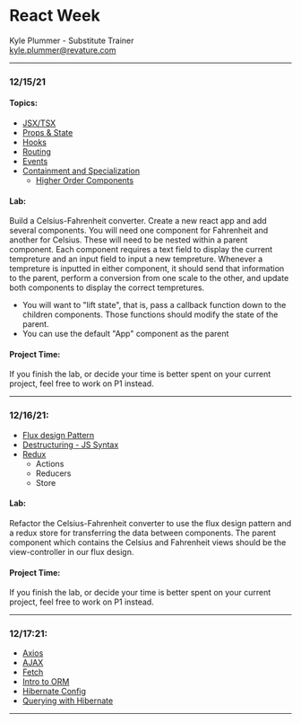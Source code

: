 # React Week
Kyle Plummer - Substitute Trainer  
kyle.plummer@revature.com


---
### 12/15/21
#### Topics:
 - [JSX/TSX](./fundementals/react-jsx-tsx.md)
 - [Props & State](./fundementals/react-props-state.md)
 - [Hooks](./fundementals/react-hooks.md)
 - [Routing](./fundementals/react-routing.md)
 - [Events](./fundementals/react-events.md)
 - [Containment and Specialization](./fundementals/react-containment-specialization.md)
   - [Higher Order Components](./fundementals/react-HCO.md)

#### Lab:
Build a Celsius-Fahrenheit converter. Create a new react app and add several components. You will need one component for Fahrenheit and another for Celsius. These will need to be nested within a parent component. Each component requires a text field to display the current tempreture and an input field to input a new tempreture. Whenever a tempreture is inputted in either component, it should send that information to the parent, perform a conversion from one scale to the other, and update both components to display the correct tempretures.
 - You will want to "lift state", that is, pass a callback function down to the children components. Those functions should modify the state of the parent.
 - You can use the default "App" component as the parent


#### Project Time:
If you finish the lab, or decide your time is better spent on your current project, feel free to work on P1 instead.
  
---

### 12/16/21:
 - [Flux design Pattern](./redux/react-flux.md)
 - [Destructuring - JS Syntax](./misc/advanced-js.md#destruction-assignment)
 - [Redux](./redux/redux.md)
   - Actions
   - Reducers
   - Store
   
#### Lab:
Refactor the Celsius-Fahrenheit converter to use the flux design pattern and a redux store for transferring the data between components. The parent component which contains the Celsius and Fahrenheit views should be the view-controller in our flux design.

#### Project Time:
If you finish the lab, or decide your time is better spent on your current project, feel free to work on P1 instead.

---

### 12/17:21:
 - [Axios](./misc/axios.md)
 - [AJAX](./misc/ajax.md)
 - [Fetch](./misc/ajax.md#fetch-api)
 - [Intro to ORM](./hibernate/intro-hibernate.md)
 - [Hibernate Config](./hibernate/hibernate-config.md)
 - [Querying with Hibernate](./hibernate/hibernate-querying.md)


---
